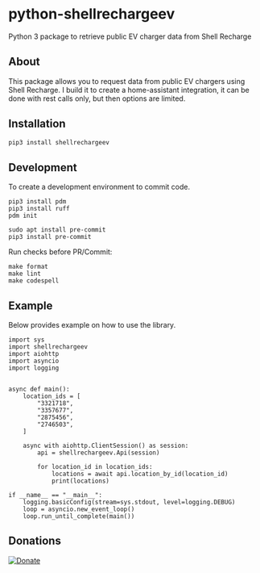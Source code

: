 # python-shellrechargeev
Python 3 package to retrieve public EV charger data from Shell Recharge


## About

This package allows you to request data from public EV chargers using Shell Recharge.
I build it to create a home-assistant integration, it can be done with rest calls only, but then options are limited.

## Installation

```bash
pip3 install shellrechargeev
```


## Development

To create a development environment to commit code.

```
pip3 install pdm
pip3 install ruff
pdm init

sudo apt install pre-commit
pip3 install pre-commit
```
Run checks before PR/Commit:
```
make format
make lint
make codespell
```

## Example
Below provides example on how to use the library.  

```
import sys
import shellrechargeev
import aiohttp
import asyncio
import logging


async def main():
    location_ids = [
        "3321718",
        "3357677",
        "2875456",
        "2746503",
    ]

    async with aiohttp.ClientSession() as session:
        api = shellrechargeev.Api(session)

        for location_id in location_ids:
            locations = await api.location_by_id(location_id)
            print(locations)

if __name__ == "__main__":
    logging.basicConfig(stream=sys.stdout, level=logging.DEBUG)
    loop = asyncio.new_event_loop()
    loop.run_until_complete(main())
```

## Donations

[![Donate](https://img.shields.io/badge/Donate-PayPal-green.svg)](https://www.paypal.me/cyberjunkynl/)